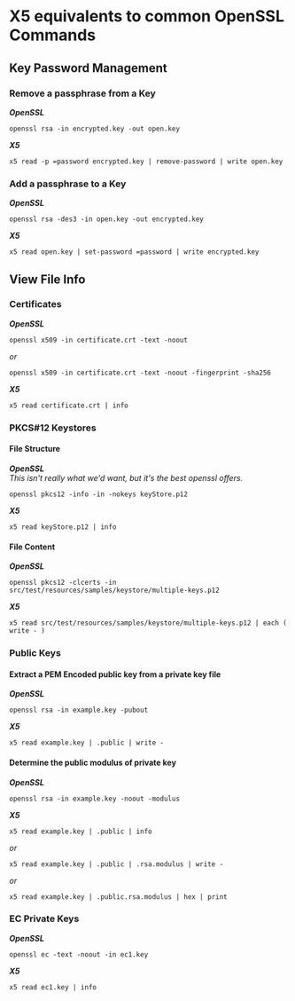 # X5 equivalents to common OpenSSL Commands

## Key Password Management


### Remove a passphrase from a Key

**_OpenSSL_**

```
openssl rsa -in encrypted.key -out open.key
```

**_X5_**

```
x5 read -p =password encrypted.key | remove-password | write open.key
```

### Add a passphrase to a Key

**_OpenSSL_**

```
openssl rsa -des3 -in open.key -out encrypted.key
```

**_X5_**

```
x5 read open.key | set-password =password | write encrypted.key
```

## View File Info

### Certificates

**_OpenSSL_**

```
openssl x509 -in certificate.crt -text -noout
```

_or_

```
openssl x509 -in certificate.crt -text -noout -fingerprint -sha256
```

**_X5_**

```
x5 read certificate.crt | info
```

### PKCS#12 Keystores

#### File Structure 
**_OpenSSL_**  
_This isn't really what we'd want, but it's the best openssl offers._

```
openssl pkcs12 -info -in -nokeys keyStore.p12
```

**_X5_**

```
x5 read keyStore.p12 | info
```

#### File Content
**_OpenSSL_**

```
openssl pkcs12 -clcerts -in src/test/resources/samples/keystore/multiple-keys.p12
```

**_X5_**

```
x5 read src/test/resources/samples/keystore/multiple-keys.p12 | each ( write - )
```

### Public Keys

#### Extract a PEM Encoded public key from a private key file

**_OpenSSL_**

```
openssl rsa -in example.key -pubout
```

**_X5_**

```
x5 read example.key | .public | write -
```

#### Determine the public modulus of private key

**_OpenSSL_**

```
openssl rsa -in example.key -noout -modulus
```

**_X5_**

```
x5 read example.key | .public | info
```

_or_	

```
x5 read example.key | .public | .rsa.modulus | write -
```

_or_	

```
x5 read example.key | .public.rsa.modulus | hex | print
```


### EC Private Keys

**_OpenSSL_**

```
openssl ec -text -noout -in ec1.key
```

**_X5_**

```
x5 read ec1.key | info
```

